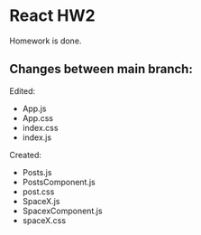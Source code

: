 # React HW2

Homework is done.

## Changes between main branch:

Edited:
- App.js
- App.css
- index.css
- index.js
  
Created:
- Posts.js
- PostsComponent.js
- post.css
- SpaceX.js
- SpacexComponent.js
- spaceX.css
